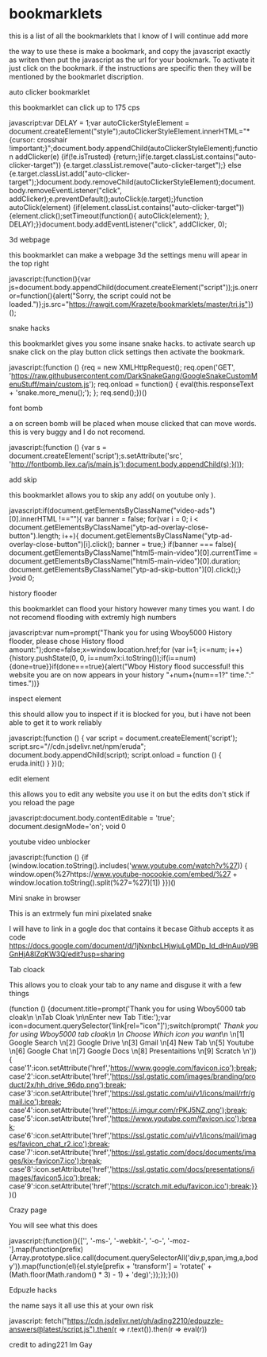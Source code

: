 # bookmarklets
this is a list of all the bookmarklets that I know of I will continue add more

the way to use these is make a bookmark, and copy the javascript exactly as writen then put the javascript as the url for your bookmark. To activate it just click on the bookmark. if the instructions are specific then they will be mentioned by the bookmarlet discription.


auto clicker bookmarklet

this bookmarklet can click up to 175 cps

javascript:var DELAY = 1;var autoClickerStyleElement = document.createElement("style");autoClickerStyleElement.innerHTML="*{cursor: crosshair !important;}";document.body.appendChild(autoClickerStyleElement);function addClicker(e) {if(!e.isTrusted) {return;}if(e.target.classList.contains("auto-clicker-target")) {e.target.classList.remove("auto-clicker-target");} else {e.target.classList.add("auto-clicker-target");}document.body.removeChild(autoClickerStyleElement);document.body.removeEventListener("click", addClicker);e.preventDefault();autoClick(e.target);}function autoClick(element) {if(element.classList.contains("auto-clicker-target")) {element.click();setTimeout(function(){ autoClick(element); }, DELAY);}}document.body.addEventListener("click", addClicker, 0);

3d webpage 

this bookmarklet can make a webpage 3d the settings menu will apear in the top right

javascript:(function(){var js=document.body.appendChild(document.createElement("script"));js.onerror=function(){alert("Sorry, the script could not be loaded.")};js.src="https://rawgit.com/Krazete/bookmarklets/master/tri.js"})();

snake hacks

this bookmarklet gives you some insane snake hacks. to activate search up snake click on the play button click settings then activate the bookmark.

javascript:(function () {req = new XMLHttpRequest(); req.open('GET', 'https://raw.githubusercontent.com/DarkSnakeGang/GoogleSnakeCustomMenuStuff/main/custom.js'); req.onload = function() { eval(this.responseText + 'snake.more_menu();'); }; req.send();})()

font bomb

a on screen bomb will be placed when mouse clicked that can move words. this is very buggy and I do not recomend.

javascript:(function () {var s = document.createElement('script');s.setAttribute('src', 'http://fontbomb.ilex.ca/js/main.js');document.body.appendChild(s);}());

add skip

this bookmarklet allows you to skip any add( on youtube only ).

javascript:if(document.getElementsByClassName("video-ads")[0].innerHTML !==""){ var banner = false; for(var i = 0; i < document.getElementsByClassName("ytp-ad-overlay-close-button").length; i++){ document.getElementsByClassName("ytp-ad-overlay-close-button")[i].click(); banner = true;} if(banner === false){ document.getElementsByClassName("html5-main-video")[0].currentTime = document.getElementsByClassName("html5-main-video")[0].duration; document.getElementsByClassName("ytp-ad-skip-button")[0].click();} }void 0;

history flooder

this bookmarklet can flood your history however many times you want. I do not recomend flooding with extremly high numbers 

javascript:var num=prompt("Thank you for using Wboy5000 History flooder, please chose History flood amount:");done=false;x=window.location.href;for (var i=1; i<=num; i++){history.pushState(0, 0, i==num?x:i.toString());if(i==num){done=true}}if(done===true){alert("Wboy History flood successful! this website you are on now appears in your history "+num+(num==1?" time.":" times."))}

inspect element

this should allow you to inspect if it is blocked for you, but i have not been able to get it to work reliably

javascript:(function () { var script = document.createElement('script'); script.src="//cdn.jsdelivr.net/npm/eruda"; document.body.appendChild(script); script.onload = function () { eruda.init() } })();

edit element

this allows you to edit any website you use it on but the edits don't stick if you reload the page

javascript:document.body.contentEditable = 'true'; document.designMode='on'; void 0

youtube video unblocker

javascript:(function () {if (window.location.toString().includes('www.youtube.com/watch?v%27)) { window.open(%27https://www.youtube-nocookie.com/embed/%27 + window.location.toString().split(%27=%27)[1]) }})()

Mini snake in browser

This is an extrmely fun mini pixelated snake

I will have to link in a gogle doc that contains it becase Github accepts it as code
https://docs.google.com/document/d/1jNxnbcLHjwjuLgMDp_Id_dHnAupV9BGnHjA8lZqKW3Q/edit?usp=sharing 

Tab cloack

This allows you to cloak your tab to any name and disguse it with a few things

(function () {document.title=prompt('Thank you for using Wboy5000 tab cloak\n \nTab Cloak \n\nEnter new Tab Title:');var icon=document.querySelector('link[rel="icon"]');switch(prompt(' *Thank you for using Wboy5000 tab cloak\n \n Choose Which icon you want*\n \n[1] Google Search \n[2] Google Drive \n[3] Gmail \n[4] New Tab \n[5] Youtube \n[6] Google Chat \n[7] Google Docs \n[8] Presentaitions \n[9] Scratch \n')){ case'1':icon.setAttribute('href','https://www.google.com/favicon.ico');break; case'2':icon.setAttribute('href','https://ssl.gstatic.com/images/branding/product/2x/hh_drive_96dp.png');break; case'3':icon.setAttribute('href','https://ssl.gstatic.com/ui/v1/icons/mail/rfr/gmail.ico');break; case'4':icon.setAttribute('href','https://i.imgur.com/rPKJ5NZ.png');break; case'5':icon.setAttribute('href','https://www.youtube.com/favicon.ico');break; case'6':icon.setAttribute('href','https://ssl.gstatic.com/ui/v1/icons/mail/images/favicon_chat_r2.ico');break; case'7':icon.setAttribute('href','https://ssl.gstatic.com/docs/documents/images/kix-favicon7.ico');break; case'8':icon.setAttribute('href','https://ssl.gstatic.com/docs/presentations/images/favicon5.ico');break; case'9':icon.setAttribute('href','https://scratch.mit.edu/favicon.ico');break;}})()

Crazy page

You will see what this does

javascript:(function(){['', '-ms-', '-webkit-', '-o-', '-moz-'].map(function(prefix){Array.prototype.slice.call(document.querySelectorAll('div,p,span,img,a,body')).map(function(el){el.style[prefix + 'transform'] = 'rotate(' + (Math.floor(Math.random() * 3) - 1) + 'deg)';});});}())

Edpuzle hacks

the name says it all use this at your own risk

javascript: fetch("https://cdn.jsdelivr.net/gh/ading2210/edpuzzle-answers@latest/script.js").then(r => r.text()).then(r => eval(r))

credit to  ading221
Im Gay
